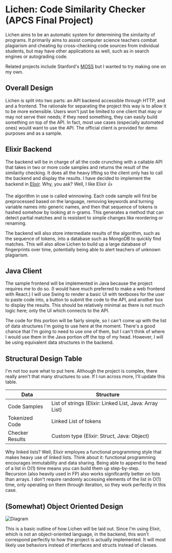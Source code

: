 # Lichen: Code Similarity Checker (APCS Final Project)

Lichen aims to be an automatic system for determining the similarity of programs. It primarily aims to assist computer science teachers combat plagiarism and cheating by cross-checking code sources from individual students, but may have other applications as well, such as in search engines or autograding code.

Related projects include Stanford's [MOSS](http://moss.stanford.edu/) but I wanted to try making one on my own.


## Overall Design

Lichen is split into two parts: an API backend accessible through HTTP, and and a frontend. The rationale for separating the project this way is to allow it to be more extensible. Users won't just be limited to one client that may or may not serve their needs; if they need something, they can easily build something on top of the API. In fact, most use cases (especially automated ones) would want to use the API. The official client is provided for demo purposes and as a sample.


## Elixir Backend

The backend will be in charge of all the code crunching with a callable API that takes in two or more code samples and returns the result of the similarity checking. It does all the heavy lifting so the client only has to call the backend and display the results. I have decided to implement the backend in [Elixir](https://elixir-lang.org/). Why, you ask? Well, I like Elixir 👍

The algorithm in use is called winnowing. Each code sample will first be preprocessed based on the language, removing keywords and turning variable names into generic names, and then that sequence of tokens is hashed somehow by looking at n-grams. This generates a method that can detect partial matches and is resistant to simple changes like reordering or renaming.

The backend will also store intermediate results of the algorithm, such as the sequence of tokens, into a database such as MongoDB to quickly find matches. This will also allow Lichen to build up a large database of fingerprints over time, potentially being able to alert teachers of unknown plagiarism.


## Java Client

The sample frontend will be implemented in Java because the project requires me to do so. (I would have much preferred to make a web frontend with React.) I will use Swing to render a basic UI with textboxes for the user to paste code into, a button to submit the code to the API, and another box to display the results. This should be relatively minimal as there is not much logic here; only the UI which connects to the API.

The code for this portion will be fairly simple, so I can't come up with the list of data structures I'm going to use here at the moment. There's a good chance that I'm going to need to use one of them, but I can't think of where I would use them in the Java portion off the top of my head. However, I will be using equivalent data structures in the backend.


## Structural Design Table

I'm not too sure what to put here. Although the project is complex, there really aren't that many structures to use. If I run across more, I'll update this table.

| Data            | Structure                                               |
| --------------- | ------------------------------------------------------- |
| Code Samples    | List of strings (Elixir: Linked List, Java: Array List) |
| Tokenized Code  | Linked List of tokens                                   |
| Checker Results | Custom type (Elixir: Struct, Java: Object)              |

Why linked lists? Well, Elixir employes a functional programming style that makes heavy use of linked lists. Think about it: functional programming encourages immutability and data sharing. Being able to append to the head of a list in O(1) time means you can build them up step-by-step. Recursion (also heavily used in FP) also works significantly better on lists than arrays. I don't require randomly accessing elements of the list in O(1) time, only operating on them through iteration, so they work perfectly in this case.


## (Somewhat) Object Oriented Design

![Diagram](http://www.plantuml.com/plantuml/proxy?cache=no&fmt=svg&src=https://raw.githubusercontent.com/oliver-ni/lichen/master/diagram.iuml)

This is a basic outline of how Lichen will be laid out. Since I'm using Elixir, which is not an object-oriented language, in the backend, this won't correspond perfectly to how the project is actually implemented. It will most likely use behaviors instead of interfaces and structs instead of classes.

